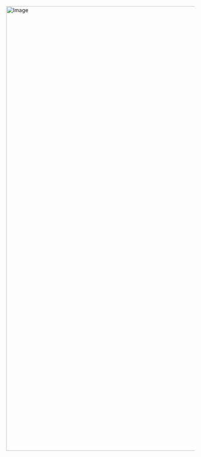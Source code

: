 <img width="1186" alt="Image" src="https://github.com/user-attachments/assets/b488b5c2-32d2-4448-b55b-91ee058ca16c" />
